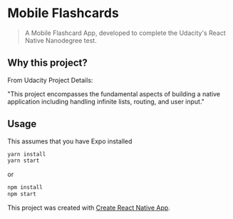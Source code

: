 # Mobile Flashcards
> A Mobile Flashcard App, developed to complete the Udacity's React Native Nanodegree test.

## Why this project?

From Udacity Project Details:

"This project encompasses the fundamental aspects of building a native application including handling infinite lists, routing, and user input."

## Usage

This assumes that you have Expo installed

```bash
yarn install
yarn start
```
or

```bash
npm install
npm start
```

This project was created with [Create React Native App](https://github.com/react-community/create-react-native-app).